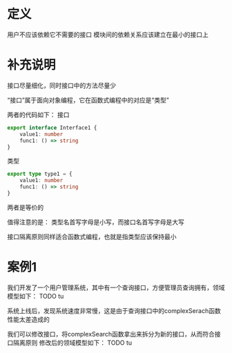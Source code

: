 # 定义

用户不应该依赖它不需要的接口
模块间的依赖关系应该建立在最小的接口上


# 补充说明

接口尽量细化，同时接口中的方法尽量少

“接口”属于面向对象编程，它在函数式编程中的对应是“类型”

两者的代码如下：
接口
```ts
export interface Interface1 {
    value1: number
    func1: () => string
}
```
类型
```ts
export type type1 = {
    value1: number
    func1: () => string
}
```

两者是等价的

值得注意的是：
类型名首写字母是小写，而接口名首写字母是大写

接口隔离原则同样适合函数式编程，也就是指类型应该保持最小




# 案例1

我们开发了一个用户管理系统，其中有一个查询接口，方便管理员查询拥有，领域模型如下：
TODO tu

系统上线后，发现系统速度非常慢，这是由于查询接口中的complexSerach函数性能太差造成的

我们可以修改接口，将complexSearch函数拿出来拆分为新的接口，从而符合接口隔离原则
修改后的领域模型如下：
TODO tu